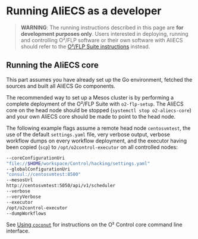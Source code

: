 # Running AliECS as a developer


> **WARNING**: The running instructions described in this page are **for development purposes only**. Users interested in deploying, running and controlling O²/FLP software or their own software with AliECS should refer to the [O²/FLP Suite instructions](https://alice-flp-suite.docs.cern.ch/installation/) instead.


## Running the AliECS core

This part assumes you have already set up the Go environment, fetched the sources and built all AliECS Go components.

The recommended way to set up a Mesos cluster is by performing a complete deployment of the O²/FLP Suite with `o2-flp-setup`. The AliECS core on the head node should be stopped (`systemctl stop o2-aliecs-core`) and your own AliECS core should be made to point to the head node.

The following example flags assume a remote head node `centosvmtest`, the use of the default `settings.yaml` file, very verbose output, verbose workflow dumps on every workflow deployment, and the executor having been copied (`scp`) to `/opt/o2control-executor` on all controlled nodes:

```bash
--coreConfigurationUri
"file://$HOME/workspace/Control/hacking/settings.yaml"
--globalConfigurationUri
"consul://centosvmtest:8500"
--mesosUrl
http://centosvmtest:5050/api/v1/scheduler
--verbose
--veryVerbose
--executor
/opt/o2control-executor
--dumpWorkflows
```

See [Using `coconut`](./coconut/README.md) for instructions on the O² Control core command line interface.
